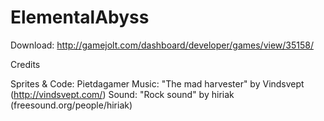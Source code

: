 ElementalAbyss
==============

Download: http://gamejolt.com/dashboard/developer/games/view/35158/

Credits

Sprites & Code: Pietdagamer
Music: "The mad harvester" by Vindsvept (http://vindsvept.com/)
Sound: "Rock sound" by hiriak (freesound.org/people/hiriak)

